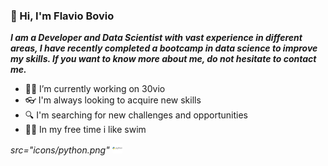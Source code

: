 ### 👋 Hi, I'm Flavio Bovio


***I am a Developer and Data Scientist with vast experience in different areas, I have recently completed a bootcamp in data science to improve my skills. If you want to know more about me, do not hesitate to contact me.***

- :scientist: I’m currently working on 30vio
- :eyeglasses: I'm always looking to acquire new skills
- :mag: I'm searching for new challenges and opportunities
- :swimming_man: In my free time i like swim

<i>src="icons/python.png"</i>
![Alt text](icons/python.png)

<!--
**flaviobovio/flaviobovio** is a ✨ _special_ ✨ repository because its `README.md` (this file) appears on your GitHub profile.

Here are some ideas to get you started:

- 🔭 I’m currently working on ...
- 🌱 I’m currently learning ...
- 👯 I’m looking to collaborate on ...
- 🤔 I’m looking for help with ...
- 💬 Ask me about ...
- 📫 How to reach me: ...
- 😄 Pronouns: ...
- ⚡ Fun fact: ...
-->
